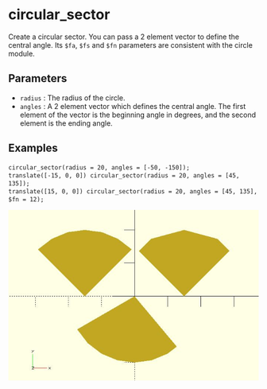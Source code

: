 # circular_sector

Create a circular sector. You can pass a 2 element vector to define the central angle. Its `$fa`, `$fs` and `$fn` parameters are consistent with the circle module.

## Parameters

- `radius` : The radius of the circle.
- `angles` : A 2 element vector which defines the central angle. The first element of the vector is the beginning angle in degrees, and the second element is the ending angle.

## Examples

    circular_sector(radius = 20, angles = [-50, -150]);  
    translate([-15, 0, 0]) circular_sector(radius = 20, angles = [45, 135]);  
    translate([15, 0, 0]) circular_sector(radius = 20, angles = [45, 135], $fn = 12);  

![circular_sector](images/lib-circular_sector-1.JPG)

